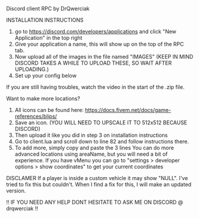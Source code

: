 Discord client RPC by DrQwerciak

INSTALLATION INSTRUCTIONS
 1. go to https://discord.com/developers/applications and click "New Application" in the top right
 2. Give your application a name, this will show up on the top of the RPC tab.
 3. Now upload all of the images in the file named "IMAGES" (KEEP IN MIND DISCORD TAKES A WHILE TO UPLOAD THESE, SO WAIT AFTER UPLOADING.) 
 4. Set up your config below

If you are still having troubles, watch the video in the start of the .zip file.


Want to make more locations?
 1. All icons can be found here: https://docs.fivem.net/docs/game-references/blips/
 2. Save an icon. (YOU WILL NEED TO UPSCALE IT TO 512x512 BECAUSE DISCORD)
 3. Then upload it like you did in step 3 on installation instructions
 4. Go to client.lua and scroll down to line 82 and follow instructions there.
 5. To add more, simply copy and paste the 3 lines
You can do more advanced locations using areaName, but you will need a bit of experience.
If you have vMenu you can go to "settings > developer options > show coordinates" to get your current coordinates

DISCLAMER
  If a player is inside a custom vehicle it may show "NULL". I've tried to fix this but couldn't.
  When I find a fix for this, I will make an updated version.


!! IF YOU NEED ANY HELP DONT HESITATE TO ASK ME ON DISCORD @ drqwerciak !!

